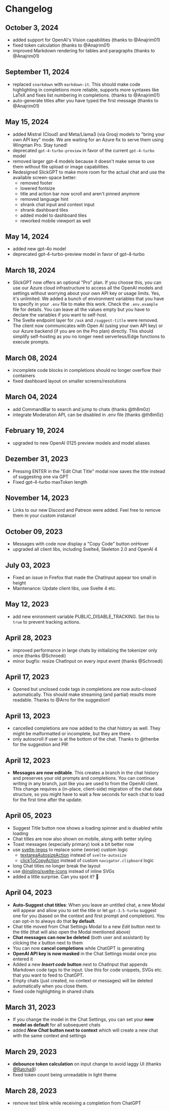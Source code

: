 # Changelog

## October 3, 2024

- added support for OpenAI's Vision capabilities (thanks to @Anajrim01)
- fixed token calculation (thanks to @Anajrim01)
- improved Markdown rendering for tables and paragraphs (thanks to @Anajrim01)

## September 11, 2024

- replaced `snarkdown` with `markdown-it`. This should make code highlighting in completions more reliable, supports more syntaxes like LaTeX and fixes list numbering in completions. (thanks to @Anajrim01)
- auto-generate titles after you have typed the first message (thanks to @Anajrim01)

## May 15, 2024

- added Mistral (Cloud) and Meta/Llama3 (via Groq) models to "bring your own API key" mode. We are waiting for an Azure fix to serve them using Wingman Pro. Stay tuned!
- deprecated `gpt-4-turbo-preview` in favor of the current `gpt-4-turbo` model
- removed larger gpt-4 models because it doesn't make sense to use them without file upload or image capabilities.
- Redesigned SlickGPT to make more room for the actual chat and use the available screen-space better:
  - removed footer
  - lowered fontsize
  - title and action bar now scroll and aren't pinned anymore
  - removed language hint
  - shrank chat input and context input
  - shrank dashboard tiles
  - added model to dashboard tiles
  - reworked mobile viewport as well

## May 14, 2024

- added new gpt-4o model
- deprecated gpt-4-turbo-preview model in favor of gpt-4-turbo

## March 18, 2024

- SlickGPT now offers an optional "Pro" plan. If you choose this, you can use our Azure cloud infrastructure to access all the OpenAI models and settings without worrying about your own API key or usage limits. Yes, it's unlimited. We added a bunch of environment variables that you have to specify in your `.env` file to make this work. Check the `.env.example` file for details. You can leave all the values empty but you have to declare the variables if you want to self-host.
- The Svelte endpoint layer for `/ask` and `/suggest-title` were removed. The client now communicates with Open AI (using your own API key) or our Azure backend (if you are on the Pro plan) directly. This should simplify self-hosting as you no longer need serverless/Edge functions to execute prompts.

## March 08, 2024

- incomplete code blocks in completions should no longer overflow their containers
- fixed dashboard layout on smaller screens/resolutions

## March 04, 2024

- add CommandBar to search and jump to chats (thanks @th8m0z)
- integrate Moderation API, can be disabled in .env file (thanks @th8m0z)

## February 19, 2024

- upgraded to new OpenAI 0125 preview models and model aliases

## Dezember 31, 2023

- Pressing ENTER in the "Edit Chat Title" modal now saves the title instead of suggesting one via GPT
- Fixed gpt-4-turbo maxToken length

## November 14, 2023

- Links to our new Discord and Patreon were added. Feel free to remove them in your custom instance!

## October 09, 2023

- Messages with code now display a "Copy Code" button onHover
- upgraded all client libs, including Svelte4, Skeleton 2.0 and OpenAI 4

## July 03, 2023

- Fixed an issue in Firefox that made the ChatInput appear too small in height
- Maintenance: Update client libs, use Svelte 4 etc.

## May 12, 2023

- add new enironment variable PUBLIC_DISABLE_TRACKING. Set this to `true` to prevent tracking actions.

## April 28, 2023

- improved performance in large chats by initializing the tokenizer only once (thanks @Schroedi)
- minor bugfix: resize ChatInput on every input event (thanks @Schroedi)

## April 17, 2023

- Opened but unclosed code tags in completions are now auto-closed automatically. This should make streaming (and partial) results more readable. Thanks to @Arro for the suggestion!

## April 13, 2023

- cancelled completions are now added to the chat history as well. They might be malformatted or incomplete, but they are there.
- only autoscroll if user is at the bottom of the chat. Thanks to @thenbe for the suggestion and PR!

## April 12, 2023

- **Messages are now editable**. This creates a branch in the chat history and preserves your old prompts and completions. You can continue writing in any branch, just like you are used to from the OpenAI client. This change requires a (in-place, client-side) migration of the chat data structure, so you might have to wait a few seconds for each chat to load for the first time after the update.

## April 05, 2023

- Suggest Title button now shows a loading spinner and is disabled while loading
- Chat titles are now also shown on mobile, along with better styling
- Toast messages (especially primary) look a bit better now
- use [svelte-legos](https://sveltelegos.com/) to replace some (worse) custom logic
  - [textareaAutosizeAction](https://sveltelegos.com/guides/actions/textareaAutosizeAction/) instead of `svelte-autosize`
  - [clickToCopyAction](https://sveltelegos.com/guides/actions/clickToCopyAction/) instead of custom `navigator.clipboard` logic
- long Chat titles no longer break the layout
- use [@inqling/svelte-icons](https://github.com/Inqling/svelte-icons) instead of inline SVGs
- added a little surprise. Can you spot it? 👀

## April 04, 2023

- **Auto-Suggest chat titles**: When you leave an untitled chat, a new Modal will appear and allow you to set the title or let `gpt-3.5-turbo` suggest one for you (based on the context and first prompt and completion). You can opt-in to always do that **by default**.
- Chat title moved from Chat Settings Modal to a new _Edit_ button next to the title (that will also open the Modal mentioned above)
- **Chat messages can now be deleted** (both user and assistant) by clicking the _x_ button next to them
- You can now **cancel completions** while ChatGPT is generating
- **OpenAI API key is now masked** in the Chat Settings modal once you entered it
- Added a new **_Insert code_ button** next to ChatInput that appends Markdown code tags to the input. Use this for code snippets, SVGs etc. that you want to feed to ChatGPT.
- Empty chats (just created, no context or messages) will be deleted automatically when you close them.
- fixed code highlighting in shared chats

## March 31, 2023

- If you change the model in the Chat Settings, you can set your **new model as default** for all subsequent chats
- added **_New Chat_ button next to context** which will create a new chat with the same context and settings

## March 29, 2023

- **debounce token calculation** on input change to avoid laggy UI (thanks [@Ratcha9](https://github.com/Ratcha9))
- fixed token count being unreadable in light theme

## March 28, 2023

- remove text blink while receiving a completion from ChatGPT
